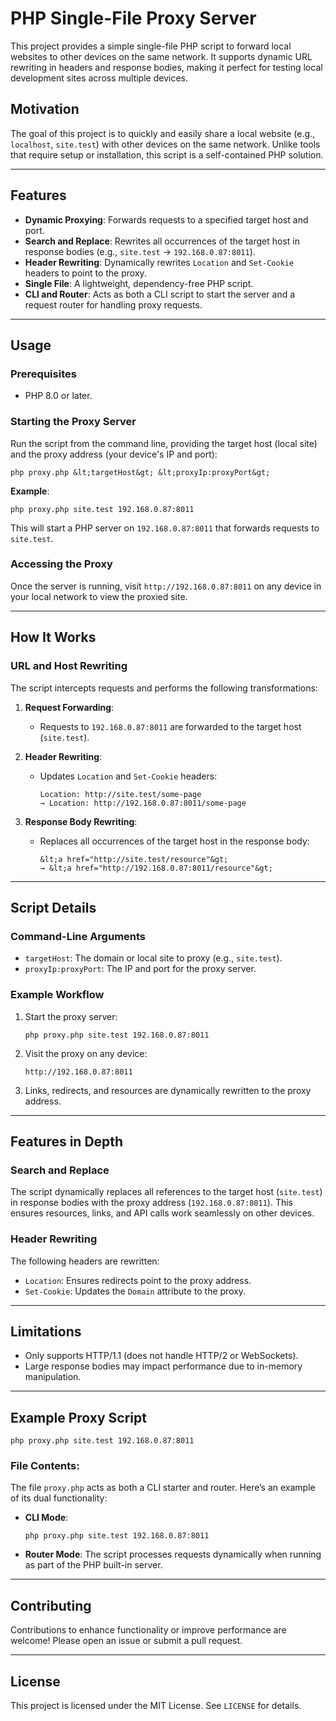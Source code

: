 # PHP Single-File Proxy Server

This project provides a simple single-file PHP script to forward local websites to other devices on the same network. It supports dynamic URL rewriting in headers and response bodies, making it perfect for testing local development sites across multiple devices.

## Motivation

The goal of this project is to quickly and easily share a local website (e.g., `localhost`, `site.test`) with other devices on the same network. Unlike tools that require setup or installation, this script is a self-contained PHP solution.

---

## Features

- **Dynamic Proxying**: Forwards requests to a specified target host and port.
- **Search and Replace**: Rewrites all occurrences of the target host in response bodies (e.g., `site.test` → `192.168.0.87:8011`).
- **Header Rewriting**: Dynamically rewrites `Location` and `Set-Cookie` headers to point to the proxy.
- **Single File**: A lightweight, dependency-free PHP script.
- **CLI and Router**: Acts as both a CLI script to start the server and a request router for handling proxy requests.

---

## Usage

### Prerequisites

- PHP 8.0 or later.

### Starting the Proxy Server

Run the script from the command line, providing the target host (local site) and the proxy address (your device's IP and port):

```
php proxy.php &lt;targetHost&gt; &lt;proxyIp:proxyPort&gt;
```

**Example**:
```
php proxy.php site.test 192.168.0.87:8011
```

This will start a PHP server on `192.168.0.87:8011` that forwards requests to `site.test`.

### Accessing the Proxy

Once the server is running, visit `http://192.168.0.87:8011` on any device in your local network to view the proxied site.

---

## How It Works

### URL and Host Rewriting

The script intercepts requests and performs the following transformations:

1. **Request Forwarding**:
   - Requests to `192.168.0.87:8011` are forwarded to the target host (`site.test`).

2. **Header Rewriting**:
   - Updates `Location` and `Set-Cookie` headers:
     ```
     Location: http://site.test/some-page
     → Location: http://192.168.0.87:8011/some-page
     ```

3. **Response Body Rewriting**:
   - Replaces all occurrences of the target host in the response body:
     ```
     &lt;a href="http://site.test/resource"&gt;
     → &lt;a href="http://192.168.0.87:8011/resource"&gt;
     ```

---

## Script Details

### Command-Line Arguments

- `targetHost`: The domain or local site to proxy (e.g., `site.test`).
- `proxyIp:proxyPort`: The IP and port for the proxy server.

### Example Workflow

1. Start the proxy server:
   ```
   php proxy.php site.test 192.168.0.87:8011
   ```

2. Visit the proxy on any device:
   ```
   http://192.168.0.87:8011
   ```

3. Links, redirects, and resources are dynamically rewritten to the proxy address.

---

## Features in Depth

### Search and Replace
The script dynamically replaces all references to the target host (`site.test`) in response bodies with the proxy address (`192.168.0.87:8011`). This ensures resources, links, and API calls work seamlessly on other devices.

### Header Rewriting
The following headers are rewritten:
- `Location`: Ensures redirects point to the proxy address.
- `Set-Cookie`: Updates the `Domain` attribute to the proxy.

---

## Limitations

- Only supports HTTP/1.1 (does not handle HTTP/2 or WebSockets).
- Large response bodies may impact performance due to in-memory manipulation.

---

## Example Proxy Script

```
php proxy.php site.test 192.168.0.87:8011
```

### File Contents:
The file `proxy.php` acts as both a CLI starter and router. Here’s an example of its dual functionality:

- **CLI Mode**:
  ```
  php proxy.php site.test 192.168.0.87:8011
  ```

- **Router Mode**:
  The script processes requests dynamically when running as part of the PHP built-in server.

---

## Contributing

Contributions to enhance functionality or improve performance are welcome! Please open an issue or submit a pull request.

---

## License

This project is licensed under the MIT License. See `LICENSE` for details.

